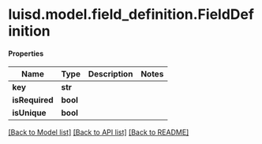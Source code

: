 # luisd.model.field_definition.FieldDefinition

#### Properties
Name | Type | Description | Notes
------------ | ------------- | ------------- | -------------
**key** | **str** |  | 
**isRequired** | **bool** |  | 
**isUnique** | **bool** |  | 

[[Back to Model list]](../../README.md#documentation-for-models) [[Back to API list]](../../README.md#documentation-for-api-endpoints) [[Back to README]](../../README.md)

